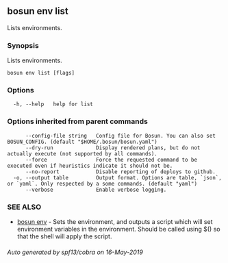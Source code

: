 ## bosun env list

Lists environments.

### Synopsis

Lists environments.

```
bosun env list [flags]
```

### Options

```
  -h, --help   help for list
```

### Options inherited from parent commands

```
      --config-file string   Config file for Bosun. You can also set BOSUN_CONFIG. (default "$HOME/.bosun/bosun.yaml")
      --dry-run              Display rendered plans, but do not actually execute (not supported by all commands).
      --force                Force the requested command to be executed even if heuristics indicate it should not be.
      --no-report            Disable reporting of deploys to github.
  -o, --output table         Output format. Options are table, `json`, or `yaml`. Only respected by a some commands. (default "yaml")
      --verbose              Enable verbose logging.
```

### SEE ALSO

* [bosun env](bosun_env.md)	 - Sets the environment, and outputs a script which will set environment variables in the environment. Should be called using $() so that the shell will apply the script.

###### Auto generated by spf13/cobra on 16-May-2019
